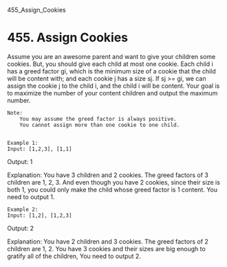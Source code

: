 455_Assign_Cookies
# 455. Assign Cookies

Assume you are an awesome parent and want to give your children some cookies. But, you
        should give each child at most one cookie. Each child i has a greed factor gi,
        which is the minimum size of a cookie that the child will be content with; and each cookie j
        has a size sj. If sj >= gi, we can assign the cookie j to
        the child i, and the child i will be content. Your goal is to maximize the number of your
        content children and output the maximum number.
    

    Note:
        You may assume the greed factor is always positive. 
        You cannot assign more than one cookie to one child.
    

    Example 1:
    Input: [1,2,3], [1,1]

Output: 1

Explanation: You have 3 children and 2 cookies. The greed factors of 3 children are 1, 2, 3.
And even though you have 2 cookies, since their size is both 1, you could only make the child whose greed factor is 1 content.
You need to output 1.

    

    Example 2:
    Input: [1,2], [1,2,3]

Output: 2

Explanation: You have 2 children and 3 cookies. The greed factors of 2 children are 1, 2.
You have 3 cookies and their sizes are big enough to gratify all of the children,
You need to output 2.